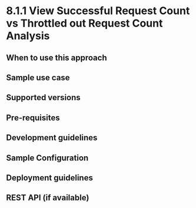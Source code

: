 # 8.1.1 View Successful Request Count vs Throttled out Request Count Analysis

## When to use this approach


## Sample use case


## Supported versions


## Pre-requisites


## Development guidelines

## Sample Configuration


## Deployment guidelines


## REST API (if available)

